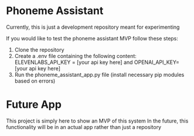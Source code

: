# Phoneme Assistant
Currently, this is just a development repository meant for experimenting

If you would like to test the phoneme assistant MVP follow these steps:
1. Clone the repository
2. Create a .env file containing the following content:
 ELEVENLABS_API_KEY = [your api key here]
and OPENAI_API_KEY= [your api key here]
4. Run the phoneme_assistant_app.py file (install necessary pip modules based on errors)
# Future App
This project is simply here to show an MVP of this system
In the future, this functionality will be in an actual app rather than just a repository
